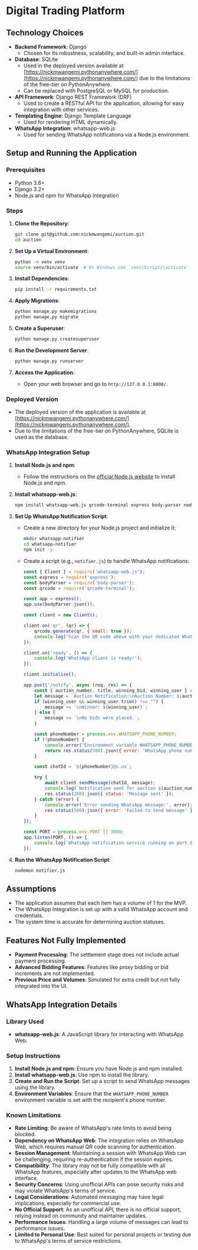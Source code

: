 # Digital Trading Platform

## Technology Choices

- **Backend Framework**: Django
  - Chosen for its robustness, scalability, and built-in admin interface.
- **Database**: SQLite
  - Used in the deployed version available at [https://nickmwangemi.pythonanywhere.com/](https://nickmwangemi.pythonanywhere.com/) due to the limitations of the free-tier on PythonAnywhere.
  - Can be replaced with PostgreSQL or MySQL for production.
- **API Framework**: Django REST Framework (DRF)
  - Used to create a RESTful API for the application, allowing for easy integration with other services.
- **Templating Engine**: Django Template Language
  - Used for rendering HTML dynamically.
- **WhatsApp Integration**: whatsapp-web.js
  - Used for sending WhatsApp notifications via a Node.js environment.

## Setup and Running the Application

### Prerequisites

- Python 3.6+
- Django 3.2+
- Node.js and npm for WhatsApp Integration

### Steps

1. **Clone the Repository**:
   ```bash
   git clone git@github.com:nickmwangemi/auction.git
   cd auction
   ```

2. **Set Up a Virtual Environment**:
   ```bash
   python -m venv venv
   source venv/bin/activate  # On Windows use `venv\Scripts\activate`
   ```

3. **Install Dependencies**:
   ```bash
   pip install -r requirements.txt
   ```

4. **Apply Migrations**:
   ```bash
   python manage.py makemigrations
   python manage.py migrate
   ```

5. **Create a Superuser**:
   ```bash
   python manage.py createsuperuser
   ```

6. **Run the Development Server**:
   ```bash
   python manage.py runserver
   ```

7. **Access the Application**:
   - Open your web browser and go to `http://127.0.0.1:8000/`.

### Deployed Version

- The deployed version of the application is available at [https://nickmwangemi.pythonanywhere.com/](https://nickmwangemi.pythonanywhere.com/).
- Due to the limitations of the free-tier on PythonAnywhere, SQLite is used as the database.

### WhatsApp Integration Setup

1. **Install Node.js and npm**:
   - Follow the instructions on the [official Node.js website](https://nodejs.org/) to install Node.js and npm.

2. **Install whatsapp-web.js**:
   ```bash
   npm install whatsapp-web.js qrcode-terminal express body-parser nodemon
   ```

3. **Set Up WhatsApp Notification Script**:
   - Create a new directory for your Node.js project and initialize it:
     ```bash
     mkdir whatsapp-notifier
     cd whatsapp-notifier
     npm init -y
     ```
   - Create a script (e.g., `notifier.js`) to handle WhatsApp notifications:
     ```javascript
     const { Client } = require('whatsapp-web.js');
     const express = require('express');
     const bodyParser = require('body-parser');
     const qrcode = require('qrcode-terminal');

     const app = express();
     app.use(bodyParser.json());

     const client = new Client();

     client.on('qr', (qr) => {
         qrcode.generate(qr, { small: true });
         console.log('Scan the QR code above with your dedicated WhatsApp account.');
     });

     client.on('ready', () => {
         console.log('WhatsApp client is ready!');
     });

     client.initialize();

     app.post('/notify', async (req, res) => {
         const { auction_number, title, winning_bid, winning_user } = req.body;
         let message = `Auction Notification:\nAuction Number: ${auction_number}\n${title}\nWinning Bid: ${winning_bid}`;
         if (winning_user && winning_user.trim() !== "") {
             message += `\nWinner: ${winning_user}`;
         } else {
             message += `\nNo bids were placed.`;
         }

         const phoneNumber = process.env.WHATSAPP_PHONE_NUMBER;
         if (!phoneNumber) {
             console.error("Environment variable WHATSAPP_PHONE_NUMBER is not set.");
             return res.status(500).json({ error: 'WhatsApp phone number not configured' });
         }

         const chatId = `${phoneNumber}@c.us`;

         try {
             await client.sendMessage(chatId, message);
             console.log(`Notification sent for auction ${auction_number}`);
             res.status(200).json({ status: 'Message sent' });
         } catch (error) {
             console.error('Error sending WhatsApp message:', error);
             res.status(500).json({ error: 'Failed to send message' });
         }
     });

     const PORT = process.env.PORT || 3000;
     app.listen(PORT, () => {
         console.log(`WhatsApp notification service running on port ${PORT}`);
     });
     ```

4. **Run the WhatsApp Notification Script**:
   ```bash
   nodemon notifier.js
   ```

## Assumptions

- The application assumes that each item has a volume of 1 for the MVP.
- The WhatsApp integration is set up with a valid WhatsApp account and credentials.
- The system time is accurate for determining auction statuses.

## Features Not Fully Implemented

- **Payment Processing**: The settlement stage does not include actual payment processing.
- **Advanced Bidding Features**: Features like proxy bidding or bid increments are not implemented.
- **Previous Price and Volumes**: Simulated for extra credit but not fully integrated into the UI.

## WhatsApp Integration Details

### Library Used

- **whatsapp-web.js**: A JavaScript library for interacting with WhatsApp Web.

### Setup Instructions

1. **Install Node.js and npm**: Ensure you have Node.js and npm installed.
2. **Install whatsapp-web.js**: Use npm to install the library.
3. **Create and Run the Script**: Set up a script to send WhatsApp messages using the library.
4. **Environment Variables**: Ensure that the `WHATSAPP_PHONE_NUMBER` environment variable is set with the recipient's phone number.


### Known Limitations

- **Rate Limiting**: Be aware of WhatsApp's rate limits to avoid being blocked.
- **Dependency on WhatsApp Web**: The integration relies on WhatsApp Web, which requires manual QR code scanning for authentication.
- **Session Management**: Maintaining a session with WhatsApp Web can be challenging, requiring re-authentication if the session expires.
- **Compatibility**: The library may not be fully compatible with all WhatsApp features, especially after updates to the WhatsApp web interface.
- **Security Concerns**: Using unofficial APIs can pose security risks and may violate WhatsApp's terms of service.
- **Legal Considerations**: Automated messaging may have legal implications, especially for commercial use.
- **No Official Support**: As an unofficial API, there is no official support, relying instead on community and maintainer updates.
- **Performance Issues**: Handling a large volume of messages can lead to performance issues.
- **Limited to Personal Use**: Best suited for personal projects or testing due to WhatsApp's terms of service restrictions.

```